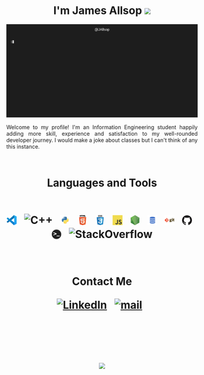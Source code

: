 <h1 align="center">I'm James Allsop</a> <img 
src="https://github.com/blackcater/blackcater/raw/main/images/Hi.gif" height="32" /></h1>

<p align="center">
<img alt="Header" width="650px" src="./Header/header_cropped.gif" />  
</p>

<p align="justify"> Welcome to my profile! I'm an Information Engineering student happily adding more skill, experience and satisfaction to my well-rounded developer journey. I would make a joke about classes but I can't think of any this instance. 
</p>
<br />

<h1 align="center"> Languages and Tools 
<br>
<br>
<p align="center">

<img align="center" alt="Visual Studio Code" width="26px" src="https://raw.githubusercontent.com/github/explore/80688e429a7d4ef2fca1e82350fe8e3517d3494d/topics/visual-studio-code/visual-studio-code.png" />  
&nbsp;
<img align="center" alt="C++" width="26px" src="https://github.com/isocpp/logos/blob/master/cpp_logo.png?raw=true" />
&nbsp;
<img align="center" alt="Python" width="26px" src="https://raw.githubusercontent.com/github/explore/80688e429a7d4ef2fca1e82350fe8e3517d3494d/topics/python/python.png" />
&nbsp;
<img align="center" alt="HTML5" width="26px" src="https://raw.githubusercontent.com/github/explore/80688e429a7d4ef2fca1e82350fe8e3517d3494d/topics/html/html.png" />  
&nbsp;
<img align="center" alt="CSS3" width="26px" src="https://raw.githubusercontent.com/github/explore/80688e429a7d4ef2fca1e82350fe8e3517d3494d/topics/css/css.png" />  
&nbsp;
<img align="center" alt="JavaScript" width="26px" src="https://raw.githubusercontent.com/github/explore/80688e429a7d4ef2fca1e82350fe8e3517d3494d/topics/javascript/javascript.png" />
&nbsp;
<img align="center" alt="Node.js" width="26px" src="https://raw.githubusercontent.com/github/explore/80688e429a7d4ef2fca1e82350fe8e3517d3494d/topics/nodejs/nodejs.png" />
&nbsp;
<img align="center" alt="SQL" width="26px" src="https://raw.githubusercontent.com/github/explore/80688e429a7d4ef2fca1e82350fe8e3517d3494d/topics/sql/sql.png" />
&nbsp;
<img align="center" alt="Git" width="26px" src="https://raw.githubusercontent.com/github/explore/80688e429a7d4ef2fca1e82350fe8e3517d3494d/topics/git/git.png" />
&nbsp;
<img align="center" alt="GitHub" width="26px" src="https://raw.githubusercontent.com/github/explore/78df643247d429f6cc873026c0622819ad797942/topics/github/github.png" />
&nbsp;
<img align="center" alt="Terminal" width="26px" src="https://raw.githubusercontent.com/github/explore/80688e429a7d4ef2fca1e82350fe8e3517d3494d/topics/terminal/terminal.png" />
&nbsp;
<img align="center" alt="StackOverflow" width="26px" src="https://img.icons8.com/color/48/000000/stackoverflow.png" />
</p>
<br>


Contact Me 

<div align="center">
<center>
  

[![LinkedIn](https://img.shields.io/badge/LinkedIn-0077B5?style=for-the-badge&logo=linkedin&logoColor=white)](https://www.linkedin.com/in/james-allsop)
&nbsp;
[![mail](https://img.shields.io/badge/Gmail-D14836?style=for-the-badge&logo=gmail&logoColor=white)](mailto:james.allsop8@gmail.com)
&nbsp;

</center>
</div>

<br>
<br>
<p align="center">
<img src="https://github-readme-stats.vercel.app/api?username=JAllsop&theme=github_dark" />
<br />  
</p>
